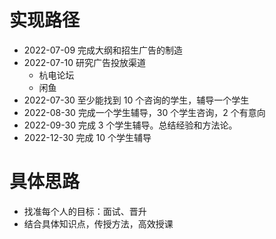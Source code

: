 # 实现路径

- 2022-07-09 完成大纲和招生广告的制造
- 2022-07-10 研究广告投放渠道
    - 杭电论坛
    - 闲鱼
- 2022-07-30 至少能找到 10 个咨询的学生，辅导一个学生
- 2022-08-30 完成一个学生辅导，30 个学生咨询，2 个有意向
- 2022-09-30 完成 3 个学生辅导。总结经验和方法论。
- 2022-12-30 完成 10 个学生辅导

# 具体思路
- 找准每个人的目标：面试、晋升
- 结合具体知识点，传授方法，高效授课
